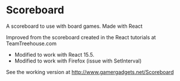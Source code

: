# Scoreboard
A scoreboard to use with board games. Made with React

Improved from the scoreboard created in the React tutorials at TeamTreehouse.com
- Modified to work with React 15.5.
- Modified to work with Firefox (issue with SetInterval)

See the working version at http://www.gamergadgets.net/Scoreboard
